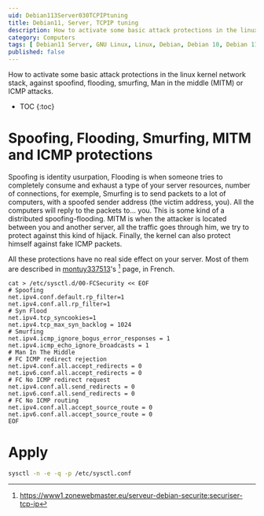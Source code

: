 ```yaml
---
uid: Debian113Server030TCPIPtuning
title: Debian11, Server, TCPIP tuning
description: How to activate some basic attack protections in the linux kernel network stack, against spoofind, flooding, smurfing, Man in the middle (MITM) or ICMP attacks.
category: Computers
tags: [ Debian11 Server, GNU Linux, Linux, Debian, Debian 10, Debian 11, Buster, Bullseye, Server, Installation ]
published: false
---
```


How to activate some basic attack protections in the linux kernel network stack, against spoofind, flooding, smurfing, Man in the middle (MITM) or ICMP attacks.

* TOC
{:toc}

# Spoofing, Flooding, Smurfing, MITM and ICMP protections

Spoofing is identity usurpation, Flooding is when someone tries to completely consume and exhaust a type of your server resources, number of connections, for exemple, Smurfing is to send packets to a lot of computers, with a spoofed sender address (the victim address, you). All the computers will reply to the packets to... you. This is some kind of a distributed spoofing-flooding. MITM is when the attacker is located between you and another server, all the traffic goes through him, we try to protect against this kind of hijack. Finally, the kernel can also protect himself against fake ICMP packets. 

All these protections have no real side effect on your server. Most of them are described in [montuy337513]'s [^1] page, in French.

```properties
cat > /etc/sysctl.d/00-FCSecurity << EOF
# Spoofing
net.ipv4.conf.default.rp_filter=1
net.ipv4.conf.all.rp_filter=1
# Syn Flood
net.ipv4.tcp_syncookies=1
net.ipv4.tcp_max_syn_backlog = 1024
# Smurfing
net.ipv4.icmp_ignore_bogus_error_responses = 1
net.ipv4.icmp_echo_ignore_broadcasts = 1
# Man In The Middle
# FC ICMP redirect rejection
net.ipv4.conf.all.accept_redirects = 0
net.ipv6.conf.all.accept_redirects = 0
# FC No ICMP redirect request
net.ipv4.conf.all.send_redirects = 0
net.ipv6.conf.all.send_redirects = 0
# FC No ICMP routing
net.ipv4.conf.all.accept_source_route = 0
net.ipv6.conf.all.accept_source_route = 0
EOF
```

# Apply
```bash
sysctl -n -e -q -p /etc/sysctl.conf
```

[montuy337513]: https://www1.zonewebmaster.eu/serveur-debian-securite:securiser-tcp-ip "Sécurisation de TCP/IP sur votre serveur dédié"
[^1]: https://www1.zonewebmaster.eu/serveur-debian-securite:securiser-tcp-ip 
